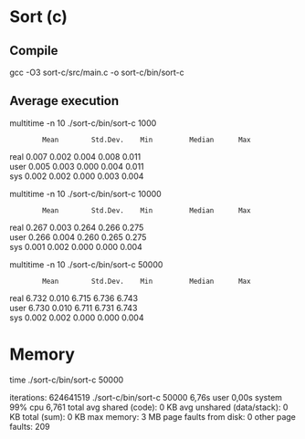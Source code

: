 # Sort (c)

## Compile

gcc -O3 sort-c/src/main.c -o sort-c/bin/sort-c

## Average execution

multitime -n 10 ./sort-c/bin/sort-c 1000

            Mean        Std.Dev.    Min         Median      Max
real        0.007       0.002       0.004       0.008       0.011       
user        0.005       0.003       0.000       0.004       0.011       
sys         0.002       0.002       0.000       0.003       0.004   

multitime -n 10 ./sort-c/bin/sort-c 10000

            Mean        Std.Dev.    Min         Median      Max
real        0.267       0.003       0.264       0.266       0.275       
user        0.266       0.004       0.260       0.265       0.275       
sys         0.001       0.002       0.000       0.000       0.004 

multitime -n 10 ./sort-c/bin/sort-c 50000

            Mean        Std.Dev.    Min         Median      Max
real        6.732       0.010       6.715       6.736       6.743       
user        6.730       0.010       6.711       6.731       6.743       
sys         0.002       0.002       0.000       0.000       0.004       

# Memory

time ./sort-c/bin/sort-c 50000                                    

iterations: 624641519
./sort-c/bin/sort-c 50000   6,76s  user 0,00s system 99% cpu 6,761 total
avg shared (code):         0 KB
avg unshared (data/stack): 0 KB
total (sum):               0 KB
max memory:                3 MB
page faults from disk:     0
other page faults:         209